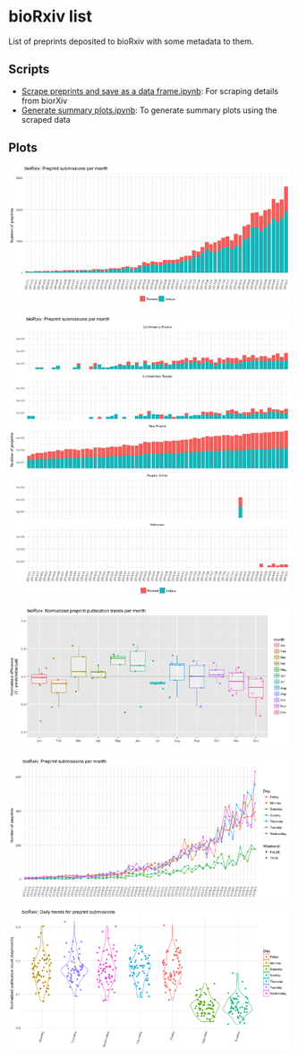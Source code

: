# bioRxiv list
List of preprints deposited to bioRxiv with some metadata to them.

## Scripts
- [Scrape preprints and save as a data frame.ipynb](Scrape%20preprints%20and%20save%20as%20a%20ata%20frame.ipynb): For scraping details from biorXiv
- [Generate summary plots.ipynb](Generate%20summary%20plots.ipynb): To generate summary plots using the scraped data

## Plots
![Number of preprints per month](num-of-preprints-per-month.png)

![Number of preprints per month per category](num-of-preprints-per-month-per-category.png)

![Monthly trends](monthly-trends.png)

![Number of preprints per month per day](monthly-num-of-preprints-per-month-daily.png)

![Daily trends](daily-trends.png)
